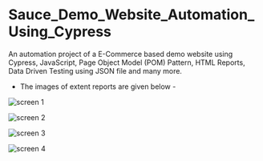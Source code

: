 # Sauce_Demo_Website_Automation_Using_Cypress
An automation project of a E-Commerce based demo website using Cypress, JavaScript, Page Object Model (POM) Pattern, HTML Reports, Data Driven Testing using JSON file and many more.


* The images of extent reports are given below -


![screen 1](https://github.com/shifat124/Sauce_Demo_Website_Automation_Using_Cypress/assets/69003347/da14efe2-8c4c-4f67-8bbc-4c36fb048dfe)



![screen 2](https://github.com/shifat124/Sauce_Demo_Website_Automation_Using_Cypress/assets/69003347/9e483e8c-2c75-4d35-b45f-0127b681fbd6)



![screen 3](https://github.com/shifat124/Sauce_Demo_Website_Automation_Using_Cypress/assets/69003347/39dfb9d2-2758-4692-af73-71bce3a9dfb1)




![screen 4](https://github.com/shifat124/Sauce_Demo_Website_Automation_Using_Cypress/assets/69003347/2c57cea3-1ee1-4669-9326-d72add3c6984)


